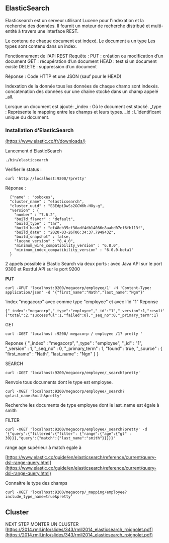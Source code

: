 
## ElasticSearch
Elasticsearch est un serveur utilisant Lucene pour l'indexation et la recherche des données. Il fournit un moteur de recherche distribué et multi-entité à travers une interface REST.

Le contenu de chaque document est indexé.
Le document a un type 
Les types sont contenu dans un index.

Fonctionnement de l'API REST 
Requête :
PUT : création ou modification d’un document 
GET : récupération d’un document 
HEAD : test si un document existe 
DELETE : suppression d’un document

Réponse : Code HTTP et une JSON (sauf pour le HEAD)

Indexation de la donnée
tous les données de chaque champ sont indexés.
concatenation des données sur une chaine stocké dans un champ appelé _all.

Lorsque un document est ajouté:
_index : Où le document est stocké.
_type : Représente le mapping entre les champs et leurs types.
_id : L’identificant unique du document.


### Installation d'ElasticSearch
[(https://www.elastic.co/fr/downloads/)](https://www.elastic.co/fr/downloads/)

Lancement d'ElasticSearch

    ./bin/elasticsearch
Verifier le status :

    curl 'http://localhost:9200/?pretty'

Réponse :

      {"name" : "osboxes",
      "cluster_name" : "elasticsearch",
      "cluster_uuid" : "E8EdpiDwSs2GCW6b-HOy-g",
      "version" : {
        "number" : "7.6.2",
        "build_flavor" : "default",
        "build_type" : "tar",
        "build_hash" : "ef48eb35cf30adf4db14086e8aabd07ef6fb113f",
        "build_date" : "2020-03-26T06:34:37.794943Z",
        "build_snapshot" : false,
        "lucene_version" : "8.4.0",
        "minimum_wire_compatibility_version" : "6.8.0",
        "minimum_index_compatibility_version" : "6.0.0-beta1"
      }
2 appels possible à Elastic Search via deux ports :
avec Java API sur le port 9300 et Restful API sur le port 9200

**PUT** 

    curl -XPUT 'localhost:9200/megacorp/employee/1' -H 'Content-Type: application/json' -d '{"first_name":"Nath","last_name":"Ngn"}'
’index "megacorp" avec comme type "employee" et avec l’id "1"
Reponse

    {"_index":"megacorp","_type":"employee","_id":"1","_version":1,"result":"created","_shards":{"total":2,"successful":1,"failed":0},"_seq_no":0,"_primary_term":1}

GET

    curl -XGET 'localhost :9200/ megacorp / employee /1? pretty '
    
Reponse
    {
      "_index" : "megacorp",
      "_type" : "employee",
      "_id" : "1",
      "_version" : 1,
      "_seq_no" : 0,
      "_primary_term" : 1,
      "found" : true,
      "_source" : {
        "first_name" : "Nath",
        "last_name" : "Ngn"
      }
    }
    
SEARCH

    curl -XGET 'localhost:9200/megacorp/employee/_search?pretty'
Renvoie tous documents dont le type est employee.

    curl -XGET 'localhost:9200/megacorp/employee/_search?q=last_name:Smith&pretty'
Recherche les documents de type employee dont le last_name est égale à smith

FILTER

    curl -XGET 'localhost:9200/megacorp/employee/_search?pretty' -d '{"query":{"filtered":{"filter": {"range":{"age":{"gt" : 30}}},"query":{"match":{"last_name":"smith"}}}}}'
   
 range age supérieur à 
 match egale à
 
[https://www.elastic.co/guide/en/elasticsearch/reference/current/query-dsl-range-query.html](https://www.elastic.co/guide/en/elasticsearch/reference/current/query-dsl-range-query.html)
	
Connaitre le type des champs

    curl -XGET 'localhost:9200/megacorp/_mapping/employee?include_type_name=true&pretty'

## Cluster

NEXT STEP MONTER UN CLUSTER 
[https://2014.rmll.info/slides/343/rmll2014_elasticsearch_rpignolet.pdf](https://2014.rmll.info/slides/343/rmll2014_elasticsearch_rpignolet.pdf)
<!--stackedit_data:
eyJoaXN0b3J5IjpbNTg4MzAzMywtMTY1MTI4MDI4NywtMTM5ND
MxNDg1NywzMDU2NzcyMjAsLTE3MzE1NzM0NzcsLTEwNjc3NzM5
NiwxODQ2NjUzMjE3LDE1NzYyMDYyNjEsLTM4MjUwNzE2OV19
-->